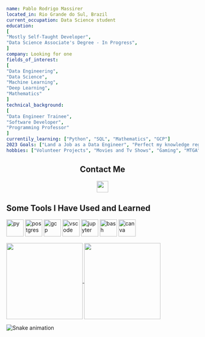 ```yaml
name: Pablo Rodrigo Massirer
located_in: Rio Grande do Sul, Brazil
current_occupation: Data Science student
education:
[
"Mostly Self-Taught Developer",
"Data Science Associate's Degree - In Progress",
]
company: Looking for one
fields_of_interest:
[
"Data Engineering",
"Data Science",
"Machine Learning",
"Deep Learning",
"Mathematics"
]
technical_background:
[
"Data Engineer Trainee",
"Software Developer",
"Programming Professor"
]
currentily_learning: ["Python", "SQL", "Mathematics", "GCP"]
2023 Goals: ["Land a Job as a Data Engineer", "Perfect my knowledge regarding DE basics (Python, SQL, GCP, Spark)"
hobbies: ["Volunteer Projects", "Movies and Tv Shows", "Gaming", "MTGA"] 
```
<h2 align="center">Contact Me</h2>
<p align="center">
<a href="https://www.linkedin.com/in/pablomassirer/"><img src="https://cdn.jsdelivr.net/gh/devicons/devicon/icons/linkedin/linkedin-original.svg" width="30" height="30"/></a>    
</p>
<h2>Some Tools I Have Used and Learned</h2>
<p align="left">
<img src="https://cdn.jsdelivr.net/gh/devicons/devicon/icons/python/python-original.svg" alt="py" width="45" height="45"/>
<img src="https://cdn.jsdelivr.net/gh/devicons/devicon/icons/postgresql/postgresql-plain.svg" alt="postgres" width="45" height="45"/>
<img src="https://cdn.jsdelivr.net/gh/devicons/devicon/icons/googlecloud/googlecloud-original.svg" alt="gcp" width="45" height="45"/>
<img src="https://cdn.jsdelivr.net/gh/devicons/devicon/icons/vscode/vscode-original.svg" alt="vscode" width="45" height="45"/>
<img src="https://cdn.jsdelivr.net/gh/devicons/devicon/icons/jupyter/jupyter-original.svg" alt="jupyter" width="45" height="45"/>
<img src="https://cdn.jsdelivr.net/gh/devicons/devicon/icons/bash/bash-original.svg" alt="bash" width="45" height="45"/>
<img src="https://cdn.jsdelivr.net/gh/devicons/devicon/icons/canva/canva-original.svg" alt="canva" width="45" height="45"/>
</p>

<a href="https://github.com/anuraghazra/github-readme-stats">
  <img height=200 align="center" src="https://github-readme-stats.vercel.app/api?username=pablomassirer&theme=dracula&show_icons=true&rank_icon=github" />
</a>
<a href="https://github.com/anuraghazra/convoychat">
  <img height=200 align="center" src="https://github-readme-stats.vercel.app/api/top-langs?username=pablomassirer&layout=compact&theme=dracula&langs_count=8&card_width=320" />
</a>

![Snake animation](https://github.com/thepiyushmalhotra/thepiyushmalhotra/blob/output/github-contribution-grid-snake.svg)
<!---
PabloMassirer/PabloMassirer is a ✨ special ✨ repository because its `README.md` (this file) appears on your GitHub profile.
You can click the Preview link to take a look at your changes.
--->
